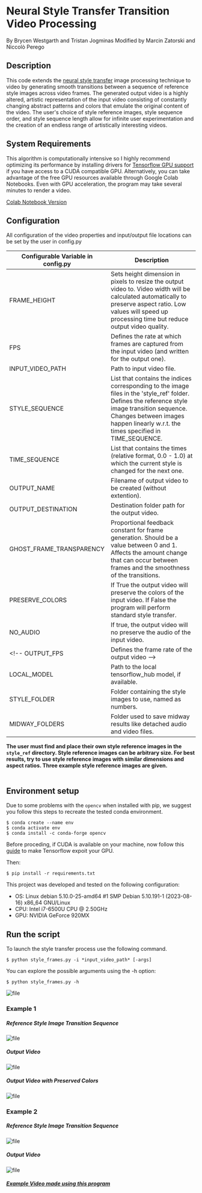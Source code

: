 # Neural Style Transfer Transition Video Processing
By Brycen Westgarth and Tristan Jogminas
Modified by Marcin Zatorski and Niccolò Perego

## Description
This code extends the [neural style transfer](https://www.tensorflow.org/tutorials/generative/style_transfer) 
image processing technique to video
by generating smooth transitions between a sequence of 
reference style images across video frames. The generated output 
video is a highly altered, artistic representation of the input
video consisting of constantly changing abstract patterns and colors
that emulate the original content of the video. The user's choice
of style reference images, style sequence order, and style sequence
length allow for infinite user experimentation and the creation of 
an endless range of artistically interesting videos.


## System Requirements
This algorithm is computationally intensive so I highly 
recommend optimizing its performance by installing drivers for 
[Tensorflow GPU support](https://www.tensorflow.org/install/gpu)
if you have access to a CUDA compatible GPU. Alternatively, you can
take advantage of the free GPU resources available through Google Colab Notebooks. 
Even with GPU acceleration, the program may take several minutes to render a video. 

[Colab Notebook Version](https://colab.research.google.com/drive/1ZjSvUv0Wqib6khaiqcBvRrI5GeSjFcOV?usp=sharing)

## Configuration
All configuration of the video properties and input/output file
locations can be set by the user in config.py 

Configurable Variable in config.py  | Description
------------------------            |------------
FRAME_HEIGHT                        | Sets height dimension in pixels to resize the output video to. Video width will be calculated automatically to preserve aspect ratio. Low values will speed up processing time but reduce output video quality.
FPS 			                    | Defines the rate at which frames are captured from the input video (and written for the output one).
INPUT_VIDEO_PATH     	            | Path to input video file.
STYLE_SEQUENCE     	                | List that contains the indices corresponding to the image files in the 'style_ref' folder. Defines the reference style image transition sequence. Changes between images happen linearly w.r.t. the times specified in TIME_SEQUENCE.
TIME_SEQUENCE     	                | List that contains the times (relative format, 0.0 - 1.0) at which the current style is changed for the next one.
OUTPUT_NAME                         | Filename of output video to be created  (without extention).
OUTPUT_DESTINATION                  | Destination folder path for the output video.
GHOST_FRAME_TRANSPARENCY            | Proportional feedback constant for frame generation. Should be a value between 0 and 1. Affects the amount change that can occur between frames and the smoothness of the transitions. 
PRESERVE_COLORS                     | If True the output video will preserve the colors of the input video. If  False the program will perform standard style transfer.
NO_AUDIO                            | If true, the output video will no preserve the audio of the input video.
<!-- OUTPUT_FPS		                | Defines the frame rate of the output video -->
LOCAL_MODEL                         | Path to the local tensorflow_hub model, if available.
STYLE_FOLDER                        | Folder containing the style images to use, named as numbers.
MIDWAY_FOLDERS                      | Folder used to save midway results like detached audio and video files.

**The user must find and place their own style reference images in the `style_ref` directory. 
Style reference images can be arbitrary size. For best results, try to use style reference images with similar dimensions
and aspect ratios. Three example style reference images are given.**
<br/>
<br/>
<!-- Minor video time effects can be created by setting INPUT_FPS and OUTPUT_FPS to different relative values<br/>
- INPUT_FPS > OUTPUT_FPS creates a slowed time effect
- INPUT_FPS = OUTPUT_FPS creates no time effect
- INPUT_FPS < OUTPUT_FPS creates a timelapse effect -->


## Environment setup
Due to some problems with the `opencv` when installed with pip, we suggest you follow this steps to recreate the tested conda environment.
```
$ conda create --name env
$ conda activate env
$ conda install -c conda-forge opencv
```
Before proceding, if CUDA is available on your machine, now follow this <a href="https://www.tensorflow.org/install/pip?hl=it">guide</a> to make Tensorflow expoit your GPU. 

Then:
```
$ pip install -r requirements.txt
```
This project was developed and tested on the following configuration:
- OS: Linux debian 5.10.0-25-amd64 #1 SMP Debian 5.10.191-1 (2023-08-16) x86_64 GNU/Linux
- CPU: Intel i7-6500U CPU @ 2.50GHz
- GPU: NVIDIA GeForce 920MX

## Run the script
To launch the style transfer process use the following command.
```
$ python style_frames.py -i *input_video_path* [-args]
```
You can explore the possible arguments using the -h option:
```
$ python style_frames.py -h
```


![file](/examples/reference.gif)
### Example 1
##### Reference Style Image Transition Sequence
![file](/examples/example1_style_sequence.png)
##### Output Video
![file](/examples/example1.gif)
##### Output Video with Preserved Colors
![file](/examples/example3.gif)
### Example 2
##### Reference Style Image Transition Sequence
![file](/examples/example2_style_sequence.png)
##### Output Video
![file](/examples/example2.gif)

##### [Example Video made using this program](https://youtu.be/vgl83UTciD8) 
